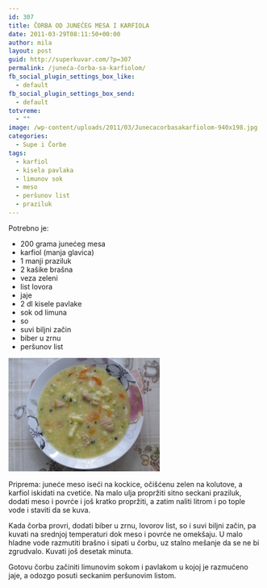 ```yaml
---
id: 307
title: ČORBA OD JUNEĆEG MESA I KARFIOLA
date: 2011-03-29T08:11:50+00:00
author: mila
layout: post
guid: http://superkuvar.com/?p=307
permalink: /juneća-čorba-sa-karfiolom/
fb_social_plugin_settings_box_like:
  - default
fb_social_plugin_settings_box_send:
  - default
totvreme:
  - ""
image: /wp-content/uploads/2011/03/Junecacorbasakarfiolom-940x198.jpg
categories:
  - Supe i Čorbe
tags:
  - karfiol
  - kisela pavlaka
  - limunov sok
  - meso
  - peršunov list
  - praziluk
---
```

Potrebno je:

  * 200 grama junećeg mesa
  * karfiol (manja glavica)
  * 1 manji praziluk
  * 2 kašike brašna
  * veza zeleni
  * list lovora
  * jaje
  * 2 dl kisele pavlake
  * sok od limuna
  * so
  * suvi biljni začin
  * biber u zrnu
  * peršunov list

<img class="alignnone size-medium wp-image-4935" title="Junecacorbasakarfiolom" src="/wp-content/uploads/2011/03/Junecacorbasakarfiolom-300x225.jpg" alt="" width="300" height="225" /> 

Priprema: juneće meso iseći na kockice, očišćenu zelen na kolutove, a karfiol iskidati na cvetiće. Na malo ulja propržiti sitno seckani praziluk, dodati meso i povrće i još kratko propržiti, a zatim naliti litrom i po tople vode i staviti da se kuva.

Kada čorba provri, dodati biber u zrnu, lovorov list, so i suvi biljni začin, pa kuvati na srednjoj temperaturi dok meso i povrće ne omekšaju. U malo hladne vode razmutiti brašno i sipati u čorbu, uz stalno mešanje da se ne bi zgrudvalo. Kuvati još desetak minuta.

Gotovu čorbu začiniti limunovim sokom i pavlakom u kojoj je razmućeno jaje, a odozgo posuti seckanim peršunovim listom.